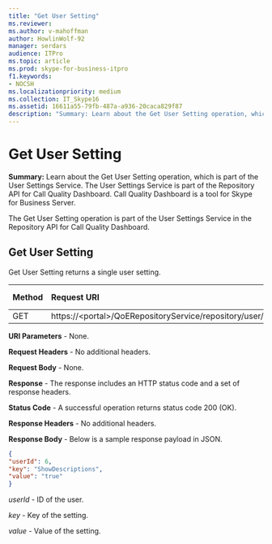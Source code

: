 ```yaml
---
title: "Get User Setting"
ms.reviewer: 
ms.author: v-mahoffman
author: HowlinWolf-92
manager: serdars
audience: ITPro
ms.topic: article
ms.prod: skype-for-business-itpro
f1.keywords:
- NOCSH
ms.localizationpriority: medium
ms.collection: IT_Skype16
ms.assetid: 16611a55-79fb-487a-a936-20caca829f87
description: "Summary: Learn about the Get User Setting operation, which is part of the User Settings Service. The User Settings Service is part of the Repository API for Call Quality Dashboard. Call Quality Dashboard is a tool for Skype for Business Server."
---
```


# Get User Setting
 
**Summary:** Learn about the Get User Setting operation, which is part of the User Settings Service. The User Settings Service is part of the Repository API for Call Quality Dashboard. Call Quality Dashboard is a tool for Skype for Business Server.
  
The Get User Setting operation is part of the User Settings Service in the Repository API for Call Quality Dashboard.
  
## Get User Setting

Get User Setting returns a single user setting.
  

|**Method**|**Request URI**|**HTTP Version**|
|:-----|:-----|:-----|
|GET  <br/> |https://\<portal\>/QoERepositoryService/repository/user/{userId}/setting/{key}  <br/> |HTTP/1.1  <br/> |
   
 **URI Parameters** - None.
  
 **Request Headers** - No additional headers.
  
 **Request Body** - None.
  
 **Response** - The response includes an HTTP status code and a set of response headers.
  
 **Status Code** - A successful operation returns status code 200 (OK).
  
 **Response Headers** - No additional headers.
  
 **Response Body** - Below is a sample response payload in JSON.
  
```json
{
"userId": 6,
"key": "ShowDescriptions",
"value": "true"
}
```

 *userId*  - ID of the user.
  
 *key*  - Key of the setting.
  
 *value*  - Value of the setting.
  

